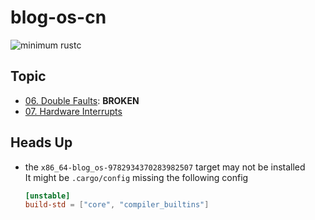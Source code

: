 # blog-os-cn

![minimum rustc](https://img.shields.io/badge/rustc-1.49--nightly%2B-blue)

## Topic
- [06. Double Faults](./06-double-faults/README.md): **BROKEN**
- [07. Hardware Interrupts](./07-hardware-interrupts/README.md)

## Heads Up
- the `x86_64-blog_os-9782934370283982507` target may not be installed  
It might be `.cargo/config` missing the following config 

  ```toml
  [unstable]
  build-std = ["core", "compiler_builtins"]
  ```
